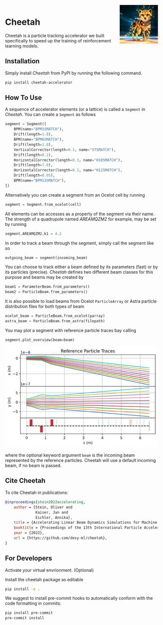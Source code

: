 <img src="images/logo.png" align="right" width="25%"/>

# Cheetah

Cheetah is a particle tracking accelerator we built specifically to speed up the training of reinforcement learning models.

## Installation

Simply install *Cheetah* from PyPI by running the following command.

```bash
pip install cheetah-accelerator
```

## How To Use

A sequence of accelerator elements (or a lattice) is called a `Segment` in *Cheetah*. You can create a `Segment` as follows

```python
segment = Segment([
    BPM(name="BPM1SMATCH"),
    Drift(length=1.0),
    BPM(name="BPM6SMATCH"),
    Drift(length=1.0),
    VerticalCorrector(length=0.3, name="V7SMATCH"),
    Drift(length=0.2),
    HorizontalCorrector(length=0.3, name="H10SMATCH"),
    Drift(length=7.0),
    HorizontalCorrector(length=0.3, name="H12SMATCH"),
    Drift(length=0.05),
    BPM(name="BPM13SMATCH"),
])
```

Alternatively you can create a segment from an Ocelot cell by running

```python
segment = Segment.from_ocelot(cell)
```

All elements can be accesses as a property of the segment via their name. The strength of a quadrupole named *AREAMQZM2* for example, may be set by running

```python
segment.AREAMQZM2.k1 = 4.2
```

In order to track a beam through the segment, simply call the segment like so

```python
outgoing_beam = segment(incoming_beam)
````

You can choose to track either a beam defined by its parameters (fast) or by its particles (precise). *Cheetah* defines two different beam classes for this purpose and beams may be created by

```python
beam1 = ParameterBeam.from_parameters()
beam2 = ParticleBeam.from_parameters()
```

It is also possible to load beams from Ocelot `ParticleArray` or Astra particle distribution files for both types of beam

```python
ocelot_beam = ParticleBeam.from_ocelot(parray)
astra_beam = ParticleBeam.from_astra(filepath)
```

You may plot a segment with reference particle traces bay calling

```python
segment.plot_overview(beam=beam)
```

![Overview Plot](images/misalignment.png)

where the optional keyword argument `beam` is the incoming beam represented by the reference particles. Cheetah will use a default incoming beam, if no beam is passed.

## Cite Cheetah

To cite Cheetah in publications:

```bibtex
@inproceedings{stein2022accelerating,
    author = {Stein, Oliver and
              Kaiser, Jan and
              Eichler, Annika},
    title = {Accelerating Linear Beam Dynamics Simulations for Machine Learning Applications},
    booktitle = {Proceedings of the 13th International Particle Accelerator Conference},
    year = {2022},
    url = {https://github.com/desy-ml/cheetah},
}
```

## For Developers

Activate your virtual envrionment. (Optional)

Install the cheetah package as editable

```sh
pip install -e .
```

We suggest to install pre-commit hooks to automatically conform with the code formatting in commits:

```sh
pip install pre-commit
pre-commit install
```
